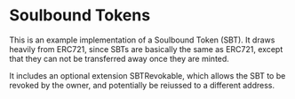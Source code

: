 # Soulbound Tokens
This is an example implementation of a Soulbound Token (SBT). It draws heavily from ERC721, since SBTs are basically the same as ERC721, except that they can not be transferred away once they are minted.

It includes an optional extension SBTRevokable, which allows the SBT to be revoked by the owner, and potentially be reiussed to a different address.